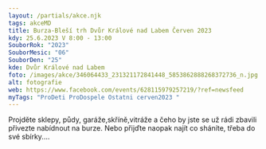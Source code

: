 ```yaml
---
layout: /partials/akce.njk
tags: akceMD
title: Burza-Bleší trh Dvůr Králové nad Labem Červen 2023
kdy: 25.6.2023 V 8:00 - 13:00
SouborRok: "2023"
SouborMesic: "06"
SouborDen: "25"
kde: Dvůr Králové nad Labem
foto: /images/akce/346064433_231321172841448_5853862888268372736_n.jpg
alt: fotografie
web: https://www.facebook.com/events/628115979257219/?ref=newsfeed
myTags: "ProDeti ProDospele Ostatni cerven2023 "
---
```

<!--StartFragment-->

Projděte sklepy, půdy, garáže,skříně,vitráže a čeho by jste se už rádi zbavili přivezte nabídnout na burze. Nebo přijďte naopak najít co sháníte, třeba do své sbírky....

<!--EndFragment-->